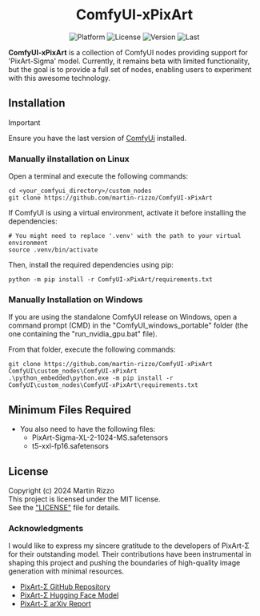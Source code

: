 <div align="center">

# ComfyUI-xPixArt

<p>
<img alt="Platform" src="https://img.shields.io/badge/platform-ComfyUI-33F">
<img alt="License"  src="https://img.shields.io/github/license/martin-rizzo/ComfyUI-xPixArt?color=11D">
<img alt="Version"  src="https://img.shields.io/github/v/tag/martin-rizzo/ComfyUI-xPixArt?label=version">
<img alt="Last"     src="https://img.shields.io/github/last-commit/martin-rizzo/ComfyUI-xPixArt?color=33F">
</p>

<!-- Image -->
<!-- ![PixArt Experimental Nodes](./demo_images/pixart_nodes.png) -->
</div>

**ComfyUI-xPixArt** is a collection of ComfyUI nodes providing support for 'PixArt-Sigma' model. Currently, it remains beta with limited functionality, but the goal is to provide a full set of nodes, enabling users to experiment with this awesome technology.

## Installation
> [!IMPORTANT]
> Ensure you have the last version of [ComfyUi](https://github.com/comfyanonymous/ComfyUI) installed.

### Manually iInstallation on Linux

Open a terminal and execute the following commands:
```
cd <your_comfyui_directory>/custom_nodes
git clone https://github.com/martin-rizzo/ComfyUI-xPixArt
```

If ComfyUI is using a virtual environment, activate it before installing the dependencies:
```
# You might need to replace '.venv' with the path to your virtual environment
source .venv/bin/activate
```

Then, install the required dependencies using pip:
```
python -m pip install -r ComfyUI-xPixArt/requirements.txt
```

### Manually Installation on Windows

If you are using the standalone ComfyUI release on Windows, open a command prompt (CMD)
in the "ComfyUI_windows_portable" folder (the one containing the "run_nvidia_gpu.bat" file).

From that folder, execute the following commands:
```
git clone https://github.com/martin-rizzo/ComfyUI-xPixArt ComfyUI\custom_nodes\ComfyUI-xPixArt
.\python_embedded\python.exe -m pip install -r ComfyUI\custom_nodes\ComfyUI-xPixArt\requirements.txt
```


## Minimum Files Required

* You also need to have the following files:
  * PixArt-Sigma-XL-2-1024-MS.safetensors
  * t5-xxl-fp16.safetensors
  

## License

Copyright (c) 2024 Martin Rizzo  
This project is licensed under the MIT license.  
See the ["LICENSE"](LICENSE) file for details.


### Acknowledgments

I would like to express my sincere gratitude to the developers of PixArt-Σ for their outstanding model. Their contributions have been instrumental in shaping this project and pushing the boundaries of high-quality image generation with minimal resources.

  * [PixArt-Σ GitHub Repository](https://github.com/PixArt-alpha/PixArt-sigma)
  * [PixArt-Σ Hugging Face Model](https://huggingface.co/PixArt-alpha/PixArt-Sigma-XL-2-1024-MS)
  * [PixArt-Σ arXiv Report](https://arxiv.org/abs/2403.04692)

